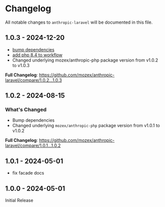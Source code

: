 # Changelog

All notable changes to `anthropic-laravel` will be documented in this file.

## 1.0.3 - 2024-12-20

* [bump dependencies](https://github.com/mozex/anthropic-laravel/commit/1805d40bbcc96be5bc52d7c5572e51cb99bc6724)
* [add php 8.4 to workflow](https://github.com/mozex/anthropic-laravel/commit/cb5960634daf69a9506c1544dc601345a59fae3a)
* Changed underlying mozex/anthropic-php package version from v1.0.2 to v1.0.3

**Full Changelog**: https://github.com/mozex/anthropic-laravel/compare/1.0.2...1.0.3

## 1.0.2 - 2024-08-15

### What's Changed

* Bump dependencies
* Changed underlying `mozex/anthropic-php` package version from v1.0.1 to v1.0.2

**Full Changelog**: https://github.com/mozex/anthropic-laravel/compare/1.0.1...1.0.2

## 1.0.1 - 2024-05-01

- fix facade docs

## 1.0.0 - 2024-05-01

Initial Release
